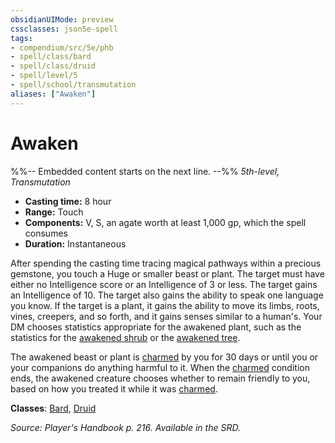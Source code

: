```yaml
---
obsidianUIMode: preview
cssclasses: json5e-spell
tags:
- compendium/src/5e/phb
- spell/class/bard
- spell/class/druid
- spell/level/5
- spell/school/transmutation
aliases: ["Awaken"]
---
```

# Awaken
%%-- Embedded content starts on the next line. --%%
*5th-level, Transmutation*  

- **Casting time:** 8 hour
- **Range:** Touch
- **Components:** V, S, an agate worth at least 1,000 gp, which the spell consumes
- **Duration:** Instantaneous

After spending the casting time tracing magical pathways within a precious gemstone, you touch a Huge or smaller beast or plant. The target must have either no Intelligence score or an Intelligence of 3 or less. The target gains an Intelligence of 10. The target also gains the ability to speak one language you know. If the target is a plant, it gains the ability to move its limbs, roots, vines, creepers, and so forth, and it gains senses similar to a human's. Your DM chooses statistics appropriate for the awakened plant, such as the statistics for the [awakened shrub](/Systems/5e/bestiary/plant/awakened-shrub.md) or the [awakened tree](/Systems/5e/bestiary/plant/awakened-tree.md).

The awakened beast or plant is [charmed](/Systems/5e/rules/conditions.md#charmed) by you for 30 days or until you or your companions do anything harmful to it. When the [charmed](/Systems/5e/rules/conditions.md#charmed) condition ends, the awakened creature chooses whether to remain friendly to you, based on how you treated it while it was [charmed](/Systems/5e/rules/conditions.md#charmed).

**Classes**: [Bard](/Systems/5e/classes/bard.md), [Druid](/Systems/5e/classes/druid.md)

*Source: Player's Handbook p. 216. Available in the SRD.*